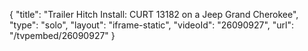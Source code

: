 {
    "title": "Trailer Hitch Install: CURT 13182 on a Jeep Grand Cherokee",
    "type": "solo",
    "layout": "iframe-static",
    "videoId": "26090927",
    "url": "\/tvpembed\/26090927"
}